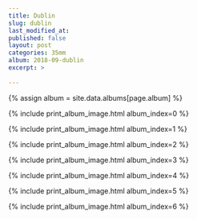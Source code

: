 ```yaml
---
title: Dublin
slug: dublin
last_modified_at:
published: false
layout: post
categories: 35mm
album: 2018-09-dublin
excerpt: >
  
---
```

{% assign album = site.data.albums[page.album] %}

{% include print_album_image.html album_index=0 %}

{% include print_album_image.html album_index=1 %}

{% include print_album_image.html album_index=2 %}

{% include print_album_image.html album_index=3 %}

{% include print_album_image.html album_index=4 %}

{% include print_album_image.html album_index=5 %}

{% include print_album_image.html album_index=6 %}